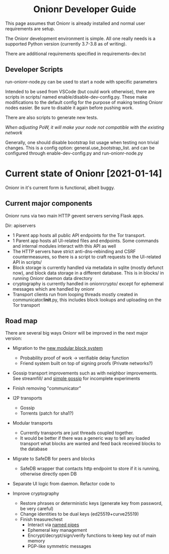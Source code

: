<h1 align="center">Onionr Developer Guide</h1>

This page assumes that Onionr is already installed and normal user requirements are setup.

The Onionr development environment is simple. All one really needs is a supported Python version (currently 3.7-3.8 as of writing).

There are additional requirements specified in requirements-dev.txt

## Developer Scripts

run-onionr-node.py can be used to start a node with specific parameters

Intended to be used from VSCode (but could work otherwise), there are scripts in scripts/ named enable/disable-dev-config.py.
These make modifications to the default config for the purpose of making testing Onionr nodes easier.
Be sure to disable it again before pushing work.

There are also scripts to generate new tests.

*When adjusting PoW, it will make your node not compatible with the existing network*

Generally, one should disable bootstrap list usage when testing non trivial changes. This is a config option: general.use_bootstrap_list. and can be configured through enable-dev-config.py and run-onionr-node.py


# Current state of Onionr [2021-01-14]

Onionr in it's current form is functional, albeit buggy.


## Current major components

Onionr runs via two main HTTP gevent servers serving Flask apps. 

Dir: apiservers

* 1 Parent app hosts all public API endpoints for the Tor transport. 
* 1 Parent app hosts all UI-related files and endpoints. Some commands and internal modules interact with this API as well
* The HTTP servers have strict anti-dns-rebinding and CSRF countermeasures, so there is a script to craft requests to the UI-related API in scripts/
* Block storage is currently handled via metadata in sqlite (mostly defunct now), and block data storage in a different database. This is in blocks/ in running Onionr daemon data directory
* cryptography is currently handled in onionrcrypto/ except for ephemeral messages which are handled by onionr
* Transport clients run from looping threads mostly created in communicator/__init__.py, this includes block lookups and uploading on the Tor transport

## Road map

There are several big ways Onionr will be improved in the next major version:

* Migration to the [new modular block system](https://git.voidnet.tech/kev/onionrblocks)
    * Probability proof of work -> verifiable delay function
    * Friend system built on top of signing proofs (Private networks?)
* Gossip transport improvements such as with neighbor improvements. See streamfill/ and [simple gossip](https://github.com/onion-sudo/simplegossip) for incomplete experiments

* Finish removing "communicator"
* I2P transports
    * Gossip
    * Torrents (patch for sha1?)
* Modular transports
    * Currently transports are just threads coupled together.
    * It would be better if there was a generic way to tell any loaded transport what blocks are wanted and feed back received blocks to the database
* Migrate to SafeDB for peers and blocks
    * SafeDB wrapper that contacts http endpoint to store if it is running, otherwise directly open DB
* Separate UI logic from daemon. Refactor code to
* Improve cryptography
    * Restore phrases or deterministic keys (generate key from password, be very careful)
    * Change identities to be dual keys (ed25519+curve25519)
    * Finish treasurechest
        * Interact via [named pipes](https://en.wikipedia.org/wiki/Named_pipe)
        * Ephemeral key management
        * Encrypt/decrypt/sign/verify functions to keep key out of main memory
        * PGP-like symmetric messages


